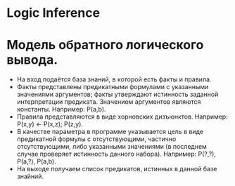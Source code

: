 Logic Inference
===============

# Модель обратного логического вывода.

* На вход подаётся база знаний, в которой есть факты и правила.
* Факты представлены предикатными формулами с указанными значениями аргументов; факты утверждают истинность заданной интерпретации предиката. Значением аргументов являются константы. Например: P(a,b).
* Правила представляются в виде хорновских дизъюнктов. Например: P(x,y) <- P(x,z); P(z,y).
* В качестве параметра в программe указывается цель в виде предикатной формулы с отсутствующими, частично отсутствующими, либо указанными значениями (в последнем случае проверяет истинность данного набора). Например: P(?,?), P(a,?), P(a,b).
* На выходе получаем список предикатов, истинных в данной базе знайний.
